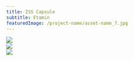 ```yaml
---
title: ISS Capsule
subtitle: Etamin
featuredImage: /project-name/asset-name_7.jpg
---
```


<div class="row row-end">
  <div class="col col-6">
    <div class="aspect aspect-3x2">
      <img src="/project-name/asset-name_2.jpg">
    </div>
  </div>
  <div class="col col-6">
   <div class="aspect aspect-3x2 ">
      <img  src="/project-name/asset-name_1.jpg">
    </div>
  </div>
</div>

<div class="row">
  <div class="col col-8">
     <div class="aspect aspect-16x10">
      <img src="/project-name/asset-name_3.jpg">
    </div>
  </div>
</div>
